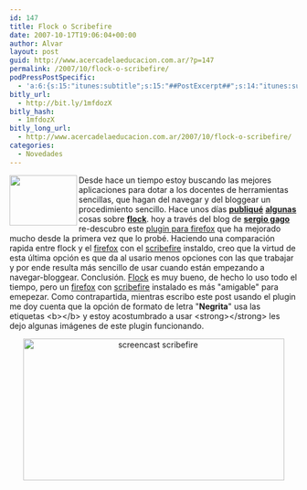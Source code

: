 ```yaml
---
id: 147
title: Flock o Scribefire
date: 2007-10-17T19:06:04+00:00
author: Alvar
layout: post
guid: http://www.acercadelaeducacion.com.ar/?p=147
permalink: /2007/10/flock-o-scribefire/
podPressPostSpecific:
  - 'a:6:{s:15:"itunes:subtitle";s:15:"##PostExcerpt##";s:14:"itunes:summary";s:15:"##PostExcerpt##";s:15:"itunes:keywords";s:17:"##WordPressCats##";s:13:"itunes:author";s:10:"##Global##";s:15:"itunes:explicit";s:7:"Default";s:12:"itunes:block";s:7:"Default";}'
bitly_url:
  - http://bit.ly/1mfdozX
bitly_hash:
  - 1mfdozX
bitly_long_url:
  - http://www.acercadelaeducacion.com.ar/2007/10/flock-o-scribefire/
categories:
  - Novedades
---
```

<img src="https://addons.mozilla.org/en-US/firefox/images/addon_preview/1730/1" align="left" height="88" width="118" />Desde hace un tiempo estoy buscando las mejores aplicaciones para dotar a los docentes de herramientas sencillas, que hagan del navegar y del bloggear un procedimiento sencillo. Hace unos días <strong><a href="http://www.acercadelaeducacion.com.ar/wp-trackback.php?p=136">publiqué</a></strong> <strong><a href="http://www.acercadelaeducacion.com.ar/wp-trackback.php?p=141">algunas</a></strong> cosas sobre <strong><a href="http://www.flock.com">flock</a></strong>. hoy a través del blog de <strong><a href="http://sergiogh.aresdesarrollo.es/2007/10/10/publicando-desde-scribefire/">sergio gago</a></strong> re-descubro este <a href="https://addons.mozilla.org/es-ES/firefox/addon/1730">plugin para firefox</a> que ha mejorado mucho desde la primera vez que lo probé.
Haciendo una comparación rapida entre flock y el <a href="http://www.mozilla.com/en-US/">firefox</a> con el <a href="https://addons.mozilla.org/es-ES/firefox/addon/1730">scribefire</a> instaldo, creo que la virtud de esta última opción es que da al usario menos opciones con las que trabajar y por ende resulta más sencillo de usar cuando están empezando a navegar-bloggear.
Conclusión. <a href="http://www.flock.com">Flock</a> es muy bueno, de  hecho lo uso todo el tiempo, pero un <a href="http://www.mozilla.com/en-US/">firefox</a> con <a href="https://addons.mozilla.org/es-ES/firefox/addon/1730">scribefire</a> instalado es más "amigable" para emepezar. Como contrapartida, mientras escribo este post usando el plugin me doy cuenta que la opción de formato de letra "<strong>Negrita</strong>" usa las etiquetas &lt;b&gt;&lt;/b&gt; y estoy acostumbrado a usar &lt;strong&gt;&lt;/strong&gt;
les dejo algunas imágenes de este plugin funcionando.
<p style="text-align: center"><img src="https://addons.mozilla.org/en-US/firefox/images/preview/1730/3" alt="screencast scribefire" height="248" width="457" /></p>